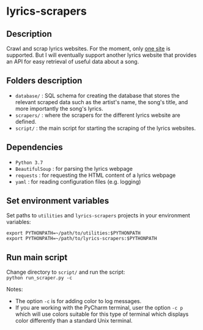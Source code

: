 # lyrics-scrapers
## Description
Crawl and scrap lyrics websites. For the moment, only [one site](https://bit.ly/2k5r0SX) 
is supported. But I will eventually support another lyrics website that provides 
an API for easy retrieval of useful data about a song.
## Folders description
* `database/` : SQL schema for creating the database that stores the relevant
scraped data such as the artist's name, the song's title, and more importantly
the song's lyrics.
* `scrapers/` : where the scrapers for the different lyrics website are defined.
* `script/` : the main script for starting the scraping of the lyrics websites.
## Dependencies
* `Python 3.7`
* `BeautifulSoup` : for parsing the lyrics webpage
* `requests` : for requesting the HTML content of a lyrics webpage
* `yaml` : for reading configuration files (e.g. logging)
## Set environment variables
Set paths to `utilities` and `lyrics-scrapers` projects in your environment 
variables:
```commandline
export PYTHONPATH=~/path/to/utilities:$PYTHONPATH
export PYTHONPATH=~/path/to/lyrics-scrapers:$PYTHONPATH
``` 
## Run main script
Change directory to `script/` and run the script:  
`python run_scraper.py -c`

Notes:
* The option `-c` is for adding color to log messages. 
* If you are working with the PyCharm terminal, user the option `-c p` which 
will use colors suitable for this type of terminal which displays color 
differently than a standard Unix terminal.
